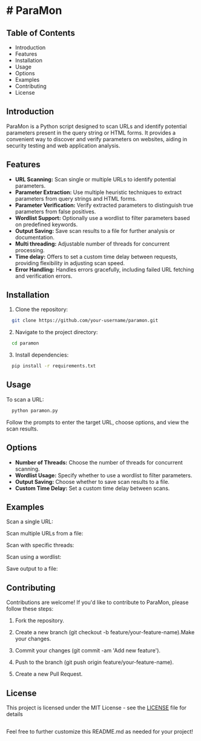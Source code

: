 
# # ParaMon


## Table of Contents 

- Introduction
- Features
- Installation
- Usage
- Options
- Examples
- Contributing
- License
## Introduction

ParaMon is a Python script designed to scan URLs and identify potential parameters present in the query string or HTML forms. It provides a convenient way to discover and verify parameters on websites, aiding in security testing and web application analysis.
## Features

- **URL Scanning:** Scan single or multiple URLs to identify potential parameters.
- **Parameter Extraction:** Use multiple heuristic techniques to extract parameters from query strings and HTML forms.
- **Parameter Verification:** Verify extracted parameters to distinguish true parameters from false positives.
- **Wordlist Support:** Optionally use a wordlist to filter parameters based on predefined keywords.
- **Output Saving:** Save scan results to a file for further analysis or documentation.
- **Multi threading:** Adjustable number of threads for concurrent processing.
- **Time delay:** Offers to set a custom time delay between requests, providing flexibility in adjusting scan speed.
- **Error Handling:** Handles errors gracefully, including failed URL fetching and verification errors.

## Installation

1. Clone the repository:

```bash
  git clone https://github.com/your-username/paramon.git
```
2. Navigate to the project directory:
```bash
  cd paramon
```
3. Install dependencies:
```bash
  pip install -r requirements.txt
```
## Usage
To scan a URL:


```bash
  python paramon.py
```
Follow the prompts to enter the target URL, choose options, and view the scan results.
## Options

- **Number of Threads:** Choose the number of threads for concurrent scanning.
- **Wordlist Usage:** Specify whether to use a wordlist to filter parameters.
- **Output Saving:** Choose whether to save scan results to a file.
- **Custom Time Delay:** Set a custom time delay between scans.
## Examples

Scan a single URL:

Scan multiple URLs from a file:

Scan with specific threads:

Scan using a wordlist:

Save output to a file:
## Contributing

Contributions are welcome! If you'd like to contribute to ParaMon, please follow these steps:

1. Fork the repository.

2. Create a new branch (git checkout -b feature/your-feature-name).Make your changes.

3. Commit your changes (git commit -am 'Add new feature').

4. Push to the branch (git push origin feature/your-feature-name).

5. Create a new Pull Request.
## License

This project is licensed under the MIT License - see the [LICENSE](https://choosealicense.com/licenses/mit/) file for details
## 
Feel free to further customize this README.md as needed for your project!

